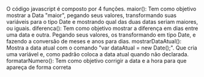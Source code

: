 O código javascript é composto por 4 funções. 
maior(): Tem como objetivo mostrar a Data "maior", pegando seus valores, transformando suas variáveis para o tipo Date e mostrando qual das duas datas seriam maiores, ou iguais.
diferenca(): Tem como objetivo mostrar a diferença em dias entre uma data e outra. Pegando seus valores, os transformando em tipo Date, e fazendo a conversão de meses e anos para dias.
mostrarDataAtual(): Mostra a data atual com o comando "var dataAtual = new Date();". Que cria uma variável e, como padrão coloca a data atual quando não declarada.
formatarNumero(): Tem como objetivo corrigir a data e a hora para que apareça de forma correta
